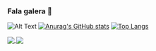 ### Fala galera 👋

![Alt Text](https://media.tenor.com/images/70a073f84d8a685e22e7cf7f1ae00dd5/tenor.gif)
[![Anurag's GitHub stats](https://github-readme-stats.vercel.app/api?username=Vulquimar-Silva)](https://github.com/Vulquimar-Silva/github-readme-stats)
[![Top Langs](https://github-readme-stats.vercel.app/api/top-langs/?username=Vulquimar-Silva&layout=compact)](https://github.com/Vulquimar-Silva/github-readme-stats)


<a href="https://github.com/Vulquimar-Silva/github-readme-stats">
  <img align="center" src="https://github-readme-stats.vercel.app/api/pin/?username=Vulquimar-Silva&repo=github-readme-stats" />
</a>
<a href="https://github.com/Vulquimar-Silva/convoychat">
  <img align="center" src="https://github-readme-stats.vercel.app/api/pin/?username=Vulquimar-Silva&repo=convoychat" />
</a>
